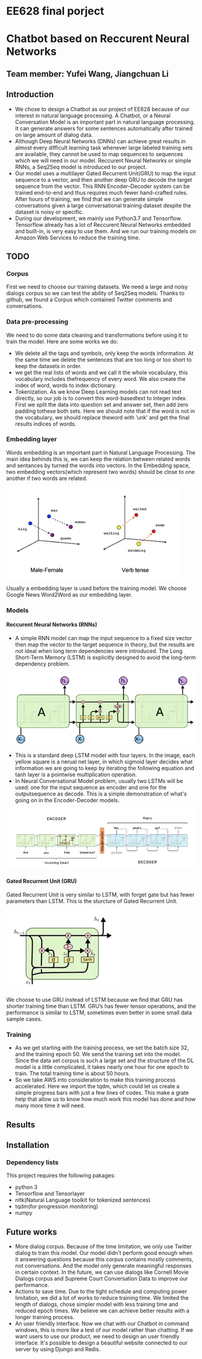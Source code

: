 # EE628 final porject
# Chatbot based on Reccurent Neural Networks 
## Team member: Yufei Wang,  Jiangchuan Li


## Introduction
 * We chose to design a Chatbot as our project of EE628 because of our interest in natural language processing. A Chatbot, or a Neural Conversation Model is an important part in natural language processing. It can generate answers for some sentences automatically after trained on large amount of dialog data. 
 * Although Deep Neural Networks (DNNs) can achieve great results in almost every difficult learning task whenever large labeled training sets are available, they cannot be used to map sequences to sequences which we will need in our model. Reccurent Neural Networks or simple RNNs, a Seq2Seq model is introduced to our project. 
 * Our model uses a multilayer Gated Recurrent Unit(GRU) to map the input sequence to a vector, and then another deep GRU to decode the target sequence from the vector. This RNN Encoder–Decoder system can be trained end-to-end and thus requires much fewer hand-crafted rules. After hours of training, we find that we can generate simple conversations given a large conversational training dataset despite the dataset is noisy or specific.
 * During our development, we mainly use Python3.7 and Tensorflow. Tensorflow already has a lot of Reccurent Neural Networks embedded and built-in, is very easy to use them. And we run our training models on Amazon Web Services to reduce the training time.
## TODO
### Corpus
First we need to choose our training datasets. We need a large and noisy dialogs corpus so we can test the ability of Seq2Seq models. Thanks to github, we found a Corpus which contained Twitter comments and conversations.
### Data pre-processing 
We need to do some data cleaning and transformations before using it to train the model. Here are some works we do:
* We delete all the tags and symbols, only keep the words information. At the same time we delete the sentences that are too long or too short to keep the datasets in order.
* we get the real lists of words and we call it the whole vocabulary, this vocabulary includes thefrequency of every word. We also create the index of word, words to index dictionary.
* Tokenization. As we know Deep Learning models can not read text directly, so our job is to convert this word-basedtext to integer index. First we split the data into question set and answer set, then add zero padding tothese both sets. Here we should note that if the word is not in the vocabulary, we should replace theword with ’unk’ and get the final results indices of words. 
### Embedding layer
Words embedding is an important part in Natural Language Processing. The main idea behinds this is, we can keep the relation between related words and sentances by turned the words into vectors. In the Embedding space, two embedding vectors(which represent two words) should be close to one another if two words are related. 

![Image text](https://github.com/babyshambles/Chatbot/blob/master/embedding.png?raw=true)

Usually a embedding layer is used before the training model. We choose Google News Word2Word as our embedding layer.
### Models 
#### Reccurent Neural Networks (RNNs)
* A simple RNN model can map the input sequence to a fixed size vector then map the vector to the target sequence in theory, but the results are not ideal when long term dependencies were introduced. The Long Short-Term Memory (LSTM) is explicitly designed to avoid the long-term dependency problem.

![Image text](https://github.com/babyshambles/Chatbot/blob/master/LSTM.png?raw=true)

* This is a standard deep LSTM model with four layers. In the image, each yellow square is a nerual net layer, in which sigmoid layer decides what information we are going to keep by iterating the following equation and tanh layer is a pointwise multiplication operation.
* In Neural Conversational Model problem, usually two LSTMs will be used: one for the input sequence as encoder and one for the outputsequence as decode. This is a simple demonstration of what's going on in the Encoder-Decoder models.

![Image text](https://github.com/babyshambles/Chatbot/blob/master/Encoder.png?raw=true)

#### Gated Recurrent Unit (GRU)
Gated Recurrent Unit is very similar to LSTM, with forget gate but has fewer parameters than LSTM. This is the sturcture of Gated Recurrent Unit.

![Image text](https://github.com/babyshambles/Chatbot/blob/master/GRU.png?raw=true)

We choose to use GRU instead of LSTM because we find that GRU has shorter training time than LSTM. GRU’s has fewer tensor operations, and the performance is similar to LSTM, sometimes even better in some small data sample cases.

### Training 
* As we get starting with the training process, we set the batch size 32, and the training epoch 50. We send the training set into the model. Since the data set corpus is such a large set and the structure of the DL model is a little complicated, it takes nearly one hour for one epoch to train. The total training time is about 50 hours.
* So we take AWS into consideration to make this training process accelerated. Here we import the tqdm, which could let us create a simple progress bars with just a few lines of codes. This make a grate help that allow us to know how much work this model has done and how many more time it will need.

## Results
## Installation 

### Dependency lists
This project requires the following pakages:
* python 3
* Tensorflow and Tensorlayer
* nltk(Natural Language toolkit for tokenized sentences)
* tqdm(for progression monitoring)
* numpy

## Future works 
* More dialog corpus. Because of the time limitation, we only use Twitter dialog to train this model. Our model didn't perform good enough when it answering questions because this corpus contains mostly comments, not conversations. And the model only generate meaningful responses in certain context. In the future, we can use dialogs like Cornell Movie Dialogs corpus and Supreme Court Conversation Data to improve our performance.
* Actions to save time. Due to the tight schedule and computing power limitation, we did a lot of works to reduce training time. We limited the length of dialogs, chose simpler model with less training time and reduced epoch times. We believe we can achieve better results with a longer training process.
* An user friendly interface. Now we chat with our Chatbot in command windows, this is more like a test of our model rather than chatting. If we want users to use our product, we need to design an user friendly interface. It's possible to design a beautiful website connected to our server by using Djungo and Redis.



